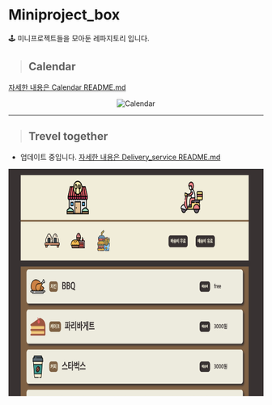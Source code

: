 # Miniproject_box
🕹 미니프로젝트들을 모아둔 레파지토리 입니다.


>## Calendar
[자세한 내용은 Calendar README.md](https://github.com/goawmfhfl/Miniproject_box/tree/master/Calendar)
<div align="center"><img src="https://user-images.githubusercontent.com/79143800/131680278-8aaf1c24-9dd6-41fa-bc88-5df9d7ab9bf3.png" width="700px" height="450px" alt="Calendar"></img></div>

-----------------------
>## Trevel together
- 업데이트 중입니다.
[자세한 내용은 Delivery_service README.md](Delivery_Service/README.md)

<div align="center"><img src="Delivery_Service/asset/img/0519 minigame.png" width="700px" height="450px" alt="Calendar"></img></div>

